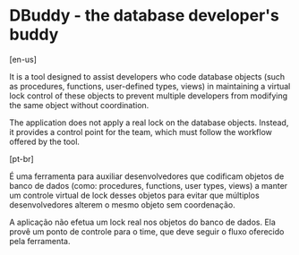 # DBuddy - the database developer's buddy

[en-us]

It is a tool designed to assist developers who code database objects (such as procedures, functions, user-defined types, views) in maintaining a virtual lock control of these objects to prevent multiple developers from modifying the same object without coordination.

The application does not apply a real lock on the database objects. Instead, it provides a control point for the team, which must follow the workflow offered by the tool.


[pt-br]

É uma ferramenta para auxiliar desenvolvedores que codificam objetos de banco de dados (como: procedures, functions, user types, views) a manter um controle virtual de lock desses objetos para evitar que múltiplos desenvolvedores alterem o mesmo objeto sem coordenação.

A aplicação não efetua um lock real nos objetos do banco de dados. Ela provê um ponto de controle para o time, que deve seguir o fluxo oferecido pela ferramenta.
